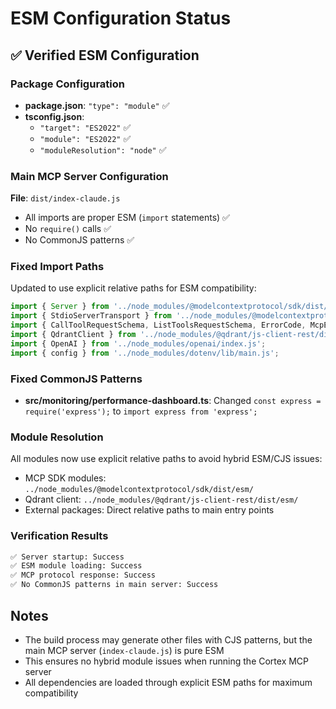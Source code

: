 # ESM Configuration Status

## ✅ Verified ESM Configuration

### Package Configuration
- **package.json**: `"type": "module"` ✅
- **tsconfig.json**:
  - `"target": "ES2022"` ✅
  - `"module": "ES2022"` ✅
  - `"moduleResolution": "node"` ✅

### Main MCP Server Configuration
**File**: `dist/index-claude.js`
- All imports are proper ESM (`import` statements) ✅
- No `require()` calls ✅
- No CommonJS patterns ✅

### Fixed Import Paths
Updated to use explicit relative paths for ESM compatibility:
```javascript
import { Server } from '../node_modules/@modelcontextprotocol/sdk/dist/esm/server/index.js';
import { StdioServerTransport } from '../node_modules/@modelcontextprotocol/sdk/dist/esm/server/stdio.js';
import { CallToolRequestSchema, ListToolsRequestSchema, ErrorCode, McpError } from '../node_modules/@modelcontextprotocol/sdk/dist/esm/types.js';
import { QdrantClient } from '../node_modules/@qdrant/js-client-rest/dist/esm/index.js';
import { OpenAI } from '../node_modules/openai/index.js';
import { config } from '../node_modules/dotenv/lib/main.js';
```

### Fixed CommonJS Patterns
- **src/monitoring/performance-dashboard.ts**: Changed `const express = require('express');` to `import express from 'express';`

### Module Resolution
All modules now use explicit relative paths to avoid hybrid ESM/CJS issues:
- MCP SDK modules: `../node_modules/@modelcontextprotocol/sdk/dist/esm/`
- Qdrant client: `../node_modules/@qdrant/js-client-rest/dist/esm/`
- External packages: Direct relative paths to main entry points

### Verification Results
```bash
✅ Server startup: Success
✅ ESM module loading: Success
✅ MCP protocol response: Success
✅ No CommonJS patterns in main server: Success
```

## Notes
- The build process may generate other files with CJS patterns, but the main MCP server (`index-claude.js`) is pure ESM
- This ensures no hybrid module issues when running the Cortex MCP server
- All dependencies are loaded through explicit ESM paths for maximum compatibility